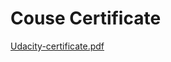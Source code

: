 # Couse Certificate

[Udacity-certificate.pdf](https://github.com/mariofaragalla/AWS_Machine_Learning_Course_Exercises/files/8126961/Udacity-certificate.pdf)
